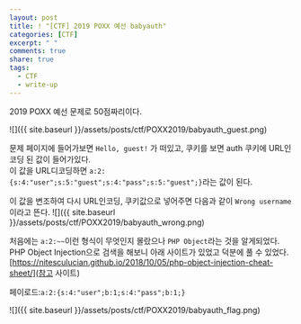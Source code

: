 ```yaml
---
layout: post
title: ! "[CTF] 2019 POXX 예선 babyauth"
categories: [CTF]
excerpt: " "
comments: true
share: true
tags:
  - CTF
  - write-up
---
```


2019 POXX 예선 문제로 50점짜리이다.

![]({{ site.baseurl }}/assets/posts/ctf/POXX2019/babyauth_guest.png)

문제 페이지에 들어가보면 `Hello, guest!` 가 떠있고, 쿠키를 보면
auth 쿠키에 URL인코딩 된 값이 들어가있다.
<br>
이 값을 URL디코딩하면 `a:2:{s:4:"user";s:5:"guest";s:4:"pass";s:5:"guest";}`라는 값이 된다.

이 값을 변조하여 다시 URL인코딩, 쿠키값으로 넣어주면 다음과 같이 `Wrong username`이라고 뜬다.
![]({{ site.baseurl }}/assets/posts/ctf/POXX2019/babyauth_wrong.png)

처음에는 `a:2:~~`이런 형식이 무엇인지 몰랐으나 `PHP Object`라는 것을 알게되었다.
PHP Object Injection으로 검색을 해보니 아래 사이트가 있었고 덕분에 풀 수 있었다.
[https://nitesculucian.github.io/2018/10/05/php-object-injection-cheat-sheet/](참고 사이트)

페이로드:`a:2:{s:4:"user";b:1;s:4:"pass";b:1;}`

![]({{ site.baseurl }}/assets/posts/ctf/POXX2019/babyauth_flag.png)
